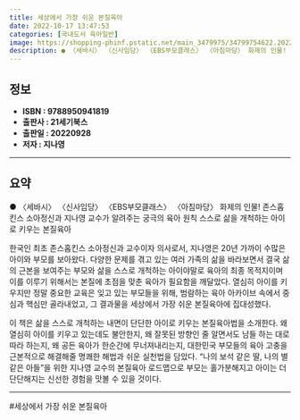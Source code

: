 ```yaml
---
title: 세상에서 가장 쉬운 본질육아
date: 2022-10-17 13:47:53
categories: [국내도서 육아일반]
image: https://shopping-phinf.pstatic.net/main_3479975/34799754622.20220926113324.jpg
description: ● 〈세바시〉 〈신사임당〉 〈EBS부모클래스〉 〈아침마당〉 화제의 인물! 존스홉킨스 소아정...
---
```


## **정보**

- **ISBN : 9788950941819**
- **출판사 : 21세기북스**
- **출판일 : 20220928**
- **저자 : 지나영**

------



## **요약**

● 〈세바시〉 〈신사임당〉 〈EBS부모클래스〉 〈아침마당〉 화제의 인물!
존스홉킨스 소아정신과 지나영 교수가 알려주는 궁극의 육아 원칙
스스로 삶을 개척하는 아이로 키우는 본질육아

한국인 최초 존스홉킨스 소아정신과 교수이자 의사로서, 지나영은 20년 가까이 수많은 아이와 부모를 보아왔다. 다양한 문제를 겪고 있는 여러 가족의 삶을 바라보면서 결국 삶의 근본을 보여주는 부모와 삶을 스스로 개척하는 아이야말로 육아의 최종 목적지이며 이를 이루기 위해서는 본질에 초점을 맞춘 육아가 필요함을 깨달았다. 열심히 아이를 키우지만 정말 중요한 교육은 잊고 있는 부모들을 위해, 범람하는 육아 아카이브 속에서 중심과 핵심만 골라내었고, 그 결과물을 세상에서 가장 쉬운 본질육아에 집대성했다.

이 책은 삶을 스스로 개척하는 내면이 단단한 아이로 키우는 본질육아법을 소개한다. 왜 열심히 아이를 키우고 있는데도 불안한지, 왜 잘못된 방향인 줄 알면서도 남들 하는 대로 따라 하는지, 왜 공든 육아가 한순간에 무너져내리는지, 대한민국 부모들의 육아 고충을 근본적으로 해결해줄 명쾌한 해법과 쉬운 실천법을 담았다. “나의 보석 같은 딸, 나의 별 같은 아들”을 위한 지나영 교수의 본질육아 로드맵으로 부모는 홀가분해지고 아이는 더 단단해지는 신선한 경험을 맛볼 수 있을 것이다.

------

#세상에서 가장 쉬운 본질육아



